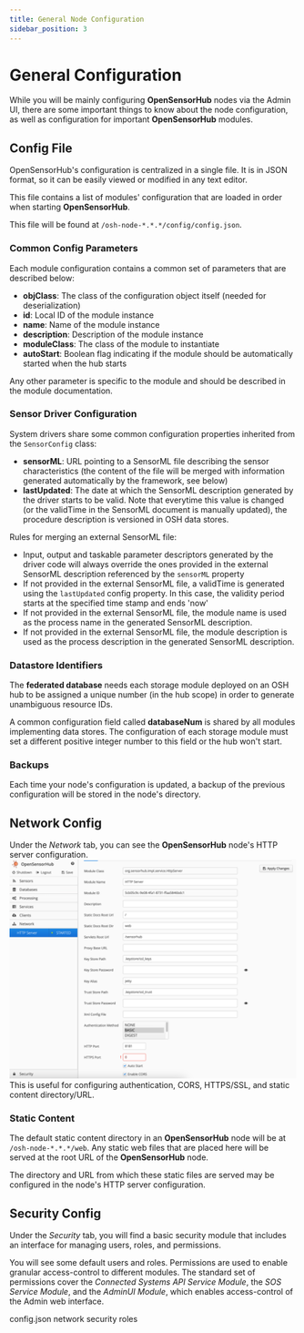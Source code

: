 ```yaml
---
title: General Node Configuration
sidebar_position: 3
---
```


# General Configuration

While you will be mainly configuring **OpenSensorHub** nodes via the Admin UI, there are some important things to know about the node configuration,
as well as configuration for important **OpenSensorHub** modules.

## Config File
OpenSensorHub's configuration is centralized in a single file. It is in JSON format, so it can be easily viewed or modified in any text editor.

This file contains a list of modules' configuration that are loaded in order when starting **OpenSensorHub**.

This file will be found at `/osh-node-*.*.*/config/config.json`.

### Common Config Parameters
Each module configuration contains a common set of parameters that are described below:

- **objClass**: The class of the configuration object itself (needed for deserialization)
- **id**: Local ID of the module instance
- **name**: Name of the module instance
- **description**: Description of the module instance
- **moduleClass**: The class of the module to instantiate
- **autoStart**: Boolean flag indicating if the module should be automatically started when the hub starts

Any other parameter is specific to the module and should be described in the module documentation.

### Sensor Driver Configuration
System drivers share some common configuration properties inherited from the `SensorConfig` class:
- **sensorML**: URL pointing to a SensorML file describing the sensor characteristics (the content of the file will be merged with information generated automatically by the framework, see below)
- **lastUpdated**: The date at which the SensorML description generated by the driver starts to be valid. Note that everytime this value is changed (or the validTime in the SensorML document is manually updated), the procedure description is versioned in OSH data stores.

Rules for merging an external SensorML file:
- Input, output and taskable parameter descriptors generated by the driver code will always override the ones provided in the external SensorML description referenced by the `sensorML` property
- If not provided in the external SensorML file, a validTime is generated using the `lastUpdated` config property. In this case, the validity period starts at the specified time stamp and ends 'now'
- If not provided in the external SensorML file, the module name is used as the process name in the generated SensorML description.
- If not provided in the external SensorML file, the module description is used as the process description in the generated SensorML description.

### Datastore Identifiers
The **federated database** needs each storage module deployed on an OSH hub to be assigned a unique number (in the hub scope) in order to generate unambiguous resource IDs.

A common configuration field called **databaseNum** is shared by all modules implementing data stores. 
The configuration of each storage module must set a different positive integer number to this field or the hub won't start.

### Backups
Each time your node's configuration is updated, a backup of the previous configuration will be stored in the node's directory.

## Network Config
Under the *Network* tab, you can see the **OpenSensorHub** node's HTTP server configuration.
![networkconfig.png](..%2F..%2Fassets%2Fosh%2Fadminui%2Fnetwork%2Fnetworkconfig.png)
This is useful for configuring authentication, CORS, HTTPS/SSL, and static content directory/URL.

### Static Content
The default static content directory in an **OpenSensorHub** node will be at `/osh-node-*.*.*/web`. 
Any static web files that are placed here will be served at the root URL of the **OpenSensorHub** node.

The directory and URL from which these static files are served may be configured in the node's HTTP server configuration.

## Security Config
Under the *Security* tab, you will find a basic security module that includes an interface for managing users, roles, and permissions.

You will see some default users and roles. 
Permissions are used to enable granular access-control to different modules.
The standard set of permissions cover the *Connected Systems API Service Module*, the *SOS Service Module*, and the *AdminUI Module*, which enables access-control of the Admin web interface.

config.json
network
security
roles